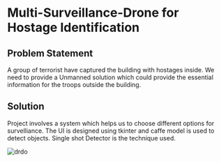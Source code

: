   # Multi-Surveillance-Drone for Hostage Identification

## Problem Statement

A group of terrorist have captured the building with hostages inside. We need to provide a Unmanned solution which could provide the essential information for the troops outside the building.

## Solution

 Project involves a system which helps us to choose different options for survelliance.
 The UI is designed using tkinter and caffe model is used to detect objects.
 Single shot Detector is the technique used.


![drdo](https://user-images.githubusercontent.com/18398875/48599862-95587e80-e98f-11e8-8887-d4ff0e17275b.jpg)
